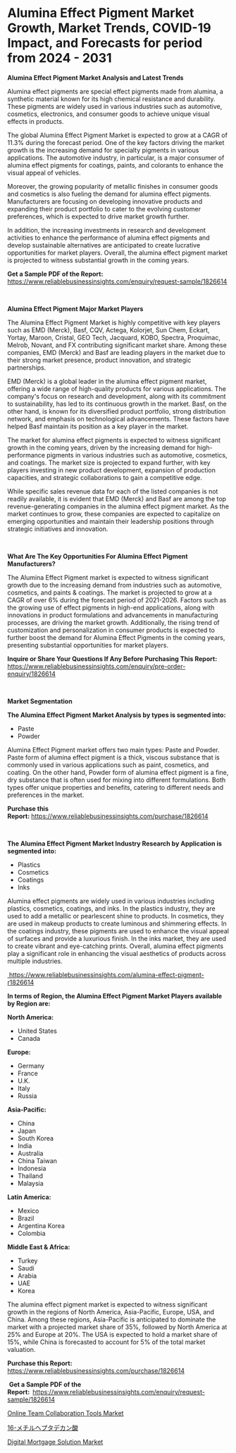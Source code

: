 <p><h1>Alumina Effect Pigment Market Growth, Market Trends, COVID-19 Impact, and Forecasts for period from 2024 - 2031</h1></p><p><strong>Alumina Effect Pigment Market Analysis and Latest Trends</strong></p>
<p><p>Alumina effect pigments are special effect pigments made from alumina, a synthetic material known for its high chemical resistance and durability. These pigments are widely used in various industries such as automotive, cosmetics, electronics, and consumer goods to achieve unique visual effects in products.</p><p>The global Alumina Effect Pigment Market is expected to grow at a CAGR of 11.3% during the forecast period. One of the key factors driving the market growth is the increasing demand for specialty pigments in various applications. The automotive industry, in particular, is a major consumer of alumina effect pigments for coatings, paints, and colorants to enhance the visual appeal of vehicles.</p><p>Moreover, the growing popularity of metallic finishes in consumer goods and cosmetics is also fueling the demand for alumina effect pigments. Manufacturers are focusing on developing innovative products and expanding their product portfolio to cater to the evolving customer preferences, which is expected to drive market growth further.</p><p>In addition, the increasing investments in research and development activities to enhance the performance of alumina effect pigments and develop sustainable alternatives are anticipated to create lucrative opportunities for market players. Overall, the alumina effect pigment market is projected to witness substantial growth in the coming years.</p></p>
<p><strong>Get a Sample PDF of the Report:&nbsp;</strong> <a href="https://www.reliablebusinessinsights.com/enquiry/request-sample/1826614">https://www.reliablebusinessinsights.com/enquiry/request-sample/1826614</a></p>
<p>&nbsp;</p>
<p><strong>Alumina Effect Pigment Major Market Players</strong></p>
<p><p>The Alumina Effect Pigment Market is highly competitive with key players such as EMD (Merck), Basf, CQV, Actega, Kolorjet, Sun Chem, Eckart, Yortay, Maroon, Cristal, GEO Tech, Jacquard, KOBO, Spectra, Proquimac, Melrob, Novant, and FX contributing significant market share. Among these companies, EMD (Merck) and Basf are leading players in the market due to their strong market presence, product innovation, and strategic partnerships.</p><p>EMD (Merck) is a global leader in the alumina effect pigment market, offering a wide range of high-quality products for various applications. The company's focus on research and development, along with its commitment to sustainability, has led to its continuous growth in the market. Basf, on the other hand, is known for its diversified product portfolio, strong distribution network, and emphasis on technological advancements. These factors have helped Basf maintain its position as a key player in the market.</p><p>The market for alumina effect pigments is expected to witness significant growth in the coming years, driven by the increasing demand for high-performance pigments in various industries such as automotive, cosmetics, and coatings. The market size is projected to expand further, with key players investing in new product development, expansion of production capacities, and strategic collaborations to gain a competitive edge.</p><p>While specific sales revenue data for each of the listed companies is not readily available, it is evident that EMD (Merck) and Basf are among the top revenue-generating companies in the alumina effect pigment market. As the market continues to grow, these companies are expected to capitalize on emerging opportunities and maintain their leadership positions through strategic initiatives and innovation.</p></p>
<p>&nbsp;</p>
<p><strong>What Are The Key Opportunities For Alumina Effect Pigment Manufacturers?</strong></p>
<p><p>The Alumina Effect Pigment market is expected to witness significant growth due to the increasing demand from industries such as automotive, cosmetics, and paints & coatings. The market is projected to grow at a CAGR of over 6% during the forecast period of 2021-2026. Factors such as the growing use of effect pigments in high-end applications, along with innovations in product formulations and advancements in manufacturing processes, are driving the market growth. Additionally, the rising trend of customization and personalization in consumer products is expected to further boost the demand for Alumina Effect Pigments in the coming years, presenting substantial opportunities for market players.</p></p>
<p><strong>Inquire or Share Your Questions If Any Before Purchasing This Report:</strong> <a href="https://www.reliablebusinessinsights.com/enquiry/pre-order-enquiry/1826614">https://www.reliablebusinessinsights.com/enquiry/pre-order-enquiry/1826614</a></p>
<p>&nbsp;</p>
<p><strong>Market Segmentation</strong></p>
<p><strong>The Alumina Effect Pigment Market Analysis by types is segmented into:</strong></p>
<p><ul><li>Paste</li><li>Powder</li></ul></p>
<p><p>Alumina Effect Pigment market offers two main types: Paste and Powder. Paste form of alumina effect pigment is a thick, viscous substance that is commonly used in various applications such as paint, cosmetics, and coating. On the other hand, Powder form of alumina effect pigment is a fine, dry substance that is often used for mixing into different formulations. Both types offer unique properties and benefits, catering to different needs and preferences in the market.</p></p>
<p><strong>Purchase this Report:&nbsp;</strong><a href="https://www.reliablebusinessinsights.com/purchase/1826614">https://www.reliablebusinessinsights.com/purchase/1826614</a></p>
<p>&nbsp;</p>
<p><strong>The Alumina Effect Pigment Market Industry Research by Application is segmented into:</strong></p>
<p><ul><li>Plastics</li><li>Cosmetics</li><li>Coatings</li><li>Inks</li></ul></p>
<p><p>Alumina effect pigments are widely used in various industries including plastics, cosmetics, coatings, and inks. In the plastics industry, they are used to add a metallic or pearlescent shine to products. In cosmetics, they are used in makeup products to create luminous and shimmering effects. In the coatings industry, these pigments are used to enhance the visual appeal of surfaces and provide a luxurious finish. In the inks market, they are used to create vibrant and eye-catching prints. Overall, alumina effect pigments play a significant role in enhancing the visual aesthetics of products across multiple industries.</p></p>
<p><a href="https://www.reliablebusinessinsights.com/alumina-effect-pigment-r1826614">&nbsp;https://www.reliablebusinessinsights.com/alumina-effect-pigment-r1826614</a></p>
<p><strong>In terms of Region, the Alumina Effect Pigment Market Players available by Region are:</strong></p>
<p>
    <p> <strong> North America: </strong>
        <ul>
            <li>United States</li>
            <li>Canada</li>
        </ul>
        </p> 
    <p> <strong> Europe: </strong>
        <ul>
            <li>Germany</li>
            <li>France</li>
            <li>U.K.</li>
            <li>Italy</li>
            <li>Russia</li>
        </ul>
        </p> 
    <p> <strong> Asia-Pacific: </strong>
        <ul>
            <li>China</li>
            <li>Japan</li>
            <li>South Korea</li>
            <li>India</li>
            <li>Australia</li>
            <li>China Taiwan</li>
            <li>Indonesia</li>
            <li>Thailand</li>
            <li>Malaysia</li>
        </ul>
        </p> 
    <p> <strong> Latin America: </strong>
        <ul>
            <li>Mexico</li>
            <li>Brazil</li>
            <li>Argentina Korea</li>
            <li>Colombia</li>
        </ul>
        </p> 
    <p> <strong> Middle East & Africa: </strong>
        <ul>
            <li>Turkey</li>
            <li>Saudi</li>
            <li>Arabia</li>
            <li>UAE</li>
            <li>Korea</li>
        </ul>
    </p>
    </p>
<p><p>The alumina effect pigment market is expected to witness significant growth in the regions of North America, Asia-Pacific, Europe, USA, and China. Among these regions, Asia-Pacific is anticipated to dominate the market with a projected market share of 35%, followed by North America at 25% and Europe at 20%. The USA is expected to hold a market share of 15%, while China is forecasted to account for 5% of the total market valuation.</p></p>
<p><strong>Purchase this Report: </strong><a href="https://www.reliablebusinessinsights.com/purchase/1826614">https://www.reliablebusinessinsights.com/purchase/1826614</a></p>
<p>&nbsp;<strong>Get a Sample PDF of the Report:&nbsp;&nbsp;</strong><a href="https://www.reliablebusinessinsights.com/enquiry/request-sample/1826614">https://www.reliablebusinessinsights.com/enquiry/request-sample/1826614</a></p>
<p><strong></strong></p>
<p><p><a href="https://github.com/Sherrillcrooksxa8i18ucf2m/Market-Research-Report-List-3/blob/main/online-team-collaboration-tools-market.md">Online Team Collaboration Tools Market</a></p><p><a href="https://github.com/tubbs463/Market-Research-Report-List-2/blob/main/524166690440.md">16-メチルヘプタデカン酸</a></p><p><a href="https://github.com/derrinmiltonellis35gcl/Market-Research-Report-List-3/blob/main/digital-mortgage-solution-market.md">Digital Mortgage Solution Market</a></p></p>